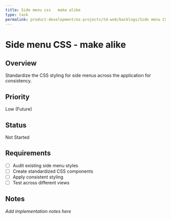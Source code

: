 ```yaml
---
title: Side menu css   make alike
type: task
permalink: product-development/os-projects/td-web/backlogs/Side menu CSS - make alike
---
```


# Side menu CSS - make alike

## Overview
Standardize the CSS styling for side menus across the application for consistency.

## Priority
Low (Future)

## Status
Not Started

## Requirements
- [ ] Audit existing side menu styles
- [ ] Create standardized CSS components
- [ ] Apply consistent styling
- [ ] Test across different views

## Notes
_Add implementation notes here_